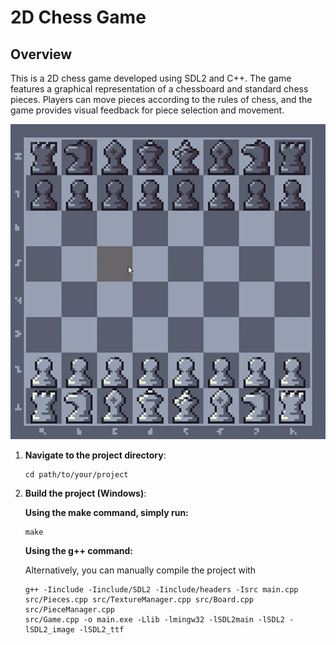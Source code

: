 # 2D Chess Game

## Overview

This is a 2D chess game developed using SDL2 and C++. The game features a graphical representation of a chessboard and standard chess pieces. Players can move pieces according to the rules of chess, and the game provides visual feedback for piece selection and movement.

<p align="center">
   <img src="./assets/chess-demo.gif" alt="demo">
</p>

1. **Navigate to the project directory**:

   ```
   cd path/to/your/project
   ```
2. **Build the project (Windows)**:

    **Using the make command, simply run:**
    ```
    make
    ```

    **Using the g++ command:**

    Alternatively, you can manually compile the project with
    ```
    g++ -Iinclude -Iinclude/SDL2 -Iinclude/headers -Isrc main.cpp
    src/Pieces.cpp src/TextureManager.cpp src/Board.cpp src/PieceManager.cpp
    src/Game.cpp -o main.exe -Llib -lmingw32 -lSDL2main -lSDL2 -lSDL2_image -lSDL2_ttf
    ```
